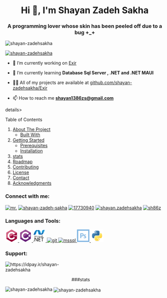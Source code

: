 <h1 align="center">Hi 👋, I'm Shayan Zadeh Sakha</h1>
<h3 align="center">A programming lover whose skin has been peeled off due to a bug +_+</h3>

<p align="left"> <img src="https://komarev.com/ghpvc/?username=shayan-zadehsakha&label=Profile%20views&color=0b6482&style=flat" alt="shayan-zadehsakha" /> </p>

<p align="left"> <a href="https://github.com/ryo-ma/github-profile-trophy"><img src="https://github-profile-trophy.vercel.app/?username=shayan-zadehsakha" alt="shayan-zadehsakha" /></a> </p>

- 🔭 I’m currently working on [Exir](github.com/shayan-zadehsakha/Exir)

- 🌱 I’m currently learning **Database Sql Server , .NET and .NET MAUI**

- 👨‍💻 All of my projects are available at [github.com/shayan-zadehsakha/Exir](github.com/shayan-zadehsakha/Exir)

- 📫 How to reach me **shayan1386zs@gmail.com**

details>
  <summary>Table of Contents</summary>
  <ol>
    <li>
      <a href="#about-the-project">About The Project</a>
      <ul>
        <li><a href="#built-with">Built With</a></li>
      </ul>
    </li>
    <li>
      <a href="#getting-started">Getting Started</a>
      <ul>
        <li><a href="#prerequisites">Prerequisites</a></li>
        <li><a href="#installation">Installation</a></li>
      </ul>
    </li>
    <li><a href="#stats">stats</a></li>
    <li><a href="#roadmap">Roadmap</a></li>
    <li><a href="#contributing">Contributing</a></li>
    <li><a href="#license">License</a></li>
    <li><a href="#contact">Contact</a></li>
    <li><a href="#acknowledgments">Acknowledgments</a></li>
  </ol>
</details>

<h3 align="left">Connect with me:</h3>
<p align="left">
<a href="https://twitter.com/mr." target="blank"><img align="center" src="https://raw.githubusercontent.com/rahuldkjain/github-profile-readme-generator/master/src/images/icons/Social/twitter.svg" alt="mr." height="30" width="40" /></a>
<a href="https://linkedin.com/in/shayan-zadeh-sakha" target="blank"><img align="center" src="https://raw.githubusercontent.com/rahuldkjain/github-profile-readme-generator/master/src/images/icons/Social/linked-in-alt.svg" alt="shayan-zadeh-sakha" height="30" width="40" /></a>
<a href="https://stackoverflow.com/users/17730940" target="blank"><img align="center" src="https://raw.githubusercontent.com/rahuldkjain/github-profile-readme-generator/master/src/images/icons/Social/stack-overflow.svg" alt="17730940" height="30" width="40" /></a>
<a href="https://fb.com/shayan.zadehsakha" target="blank"><img align="center" src="https://raw.githubusercontent.com/rahuldkjain/github-profile-readme-generator/master/src/images/icons/Social/facebook.svg" alt="shayan.zadehsakha" height="30" width="40" /></a>
<a href="https://instagram.com/sh86z" target="blank"><img align="center" src="https://raw.githubusercontent.com/rahuldkjain/github-profile-readme-generator/master/src/images/icons/Social/instagram.svg" alt="sh86z" height="30" width="40" /></a>
</p>

<h3 align="left">Languages and Tools:</h3>
<p align="left"> <a href="https://www.w3schools.com/cpp/" target="_blank" rel="noreferrer"> <img src="https://raw.githubusercontent.com/devicons/devicon/master/icons/cplusplus/cplusplus-original.svg" alt="cplusplus" width="40" height="40"/> </a> <a href="https://www.w3schools.com/cs/" target="_blank" rel="noreferrer"> <img src="https://raw.githubusercontent.com/devicons/devicon/master/icons/csharp/csharp-original.svg" alt="csharp" width="40" height="40"/> </a> <a href="https://dotnet.microsoft.com/" target="_blank" rel="noreferrer"> <img src="https://raw.githubusercontent.com/devicons/devicon/master/icons/dot-net/dot-net-original-wordmark.svg" alt="dotnet" width="40" height="40"/> </a> <a href="https://git-scm.com/" target="_blank" rel="noreferrer"> <img src="https://www.vectorlogo.zone/logos/git-scm/git-scm-icon.svg" alt="git" width="40" height="40"/> </a> <a href="https://www.microsoft.com/en-us/sql-server" target="_blank" rel="noreferrer"> <img src="https://www.svgrepo.com/show/303229/microsoft-sql-server-logo.svg" alt="mssql" width="40" height="40"/> </a> <a href="https://www.photoshop.com/en" target="_blank" rel="noreferrer"> <img src="https://raw.githubusercontent.com/devicons/devicon/master/icons/photoshop/photoshop-line.svg" alt="photoshop" width="40" height="40"/> </a> <a href="https://www.python.org" target="_blank" rel="noreferrer"> <img src="https://raw.githubusercontent.com/devicons/devicon/master/icons/python/python-original.svg" alt="python" width="40" height="40"/> </a> </p>

<h3 align="left">Support:</h3>
<p><a href="https://www.buymeacoffee.com/https://idpay.ir/shayan-zadehsakha"> <img align="left" src="https://cdn.buymeacoffee.com/buttons/v2/default-yellow.png" height="50" width="210" alt="https://idpay.ir/shayan-zadehsakha" /></a></p><br><br>

###stats
<p><img align="left" src="https://github-readme-stats.vercel.app/api/top-langs?username=shayan-zadehsakha&show_icons=true&theme=tokyonight&title_color=ffffff&text_color=ffffff&locale=en&layout=compact" alt="shayan-zadehsakha" /></p>

<p>&nbsp;<img align="center" src="https://github-readme-stats.vercel.app/api?username=shayan-zadehsakha&show_icons=true&theme=tokyonight&locale=en" alt="shayan-zadehsakha" /></p>
